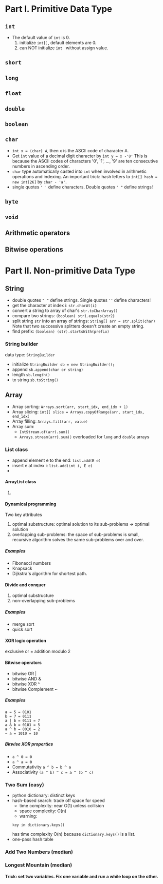 # Part I. Primitive Data Type

## ```int```
* The default value of ```int``` is 0.
  1. initialize ```int[]```, default elements are 0.
  2. can NOT initialize ```int ``` without assign value.

## ```short```

## ```long```

## ```float```

## ```double```

## ```boolean```

## ```char```

* ```int x = (char) A```,
then x is the ASCII code of character A.
* Get ```int``` value of a decimal digit character by ```int y = x -'0'```
This is because the ASCII codes of characters '0', '1', ..., '9' are ten consecutive numbers in ascending order.
* ```char``` type automatically casted into ```int``` when involved in arithmetic operations and indexing.
An important trick: hash letters to ```int[] hash = new int[26]```
by ```char - 'a'```.
* single quotes ```' '``` define characters. Double quotes ```" "``` define strings!


## ```byte```

## ```void```

## Arithmetic operators

## Bitwise operations


# Part II. Non-primitive Data Type

## String

* double quotes ```" "``` define strings. Single quotes ```''``` define characters!
* get the character at index i: ```str.charAt(i)```
* convert a string to array of char's ```str.toCharArray()```
* compare two strings: ```(boolean) str1.equals(str2)```
* split string ```str``` into an array of strings: ```String[] arr = str.split(char)```
Note that two successive splitters doesn't create an empty string. 
* find prefix: ```(boolean) (str).startsWith(prefix)```

### String builder
data type: ```StringBuilder```
* initialize ```StringBuilder sb = new StringBuilder();```
* append ```sb.append(char or string)```
* length ```sb.length()```
* to string ```sb.toString()```



## Array

* Array sorting: ```Arrays.sort(arr, start_idx, end_idx + 1)```
* Array slicing:
```int[] slice = Arrays.copyOfRange(arr, start_idx, end_idx)```
* Array filling: ```Arrays.fill(arr, value)```
* Array sum:
    - ```IntStream.of(arr).sum()```
    - ```Arrays.stream(arr).sum()``` overloaded for ```long``` and ```double``` arrays


### List class
* append element e to the end:
  ```list.add(E e)```
* insert e at index i: ```list.add(int i, E e)```   
*

#### ArrayList class

1.  


#### Dynamical programming
Two key attributes
1. optimal substructure: optimal solution to its sub-problems -> optimal solution
2. overlapping sub-problems: the space of sub-problems is small, recursive algorithm solves the same sub-problems over and over.

##### Examples
- Fibonacci numbers
- Knapsack
- Dijkstra's algorithm for shortest path.


#### Divide and conquer
1. optimal substructure
2. non-overlapping sub-problems

##### Examples
- merge sort
- quick sort

#### XOR logic operation
exclusive or = addition modulo 2

#### Bitwise operators
- bitwise OR |
- bitwise AND &
- bitwise XOR ^
- bitwise Complement ~

##### Examples
```
a = 5 = 0101
b = 7 = 0111
a | b = 0111 = 7
a & b = 0101 = 5
a ^ b = 0010 = 2
~ a = 1010 = 10
```
##### Bitwise XOR properties
* ```a ^ 0 = 0```
* ```a ^ a = 0```
* Commutativity ```a ^ b = b ^ a ```
* Associativity ```(a ^ b) ^ c = a ^ (b ^ c)```

### Two Sum (easy)

- python dictionary: distinct keys
- hash-based search: trade off space for speed
  * time complexity: near O(1) unless collision
  * space complexity: O(n)
  * warning:
  ```
  key in dictionary.keys()
  ```
  has time complexity O(n) because ```dictionary.keys()``` is a list.
- one-pass hash table   

### Add Two Numbers (median)

### Longest Mountain (median)

#### Trick: set two variables. Fix one variable and run a while loop on the other.
